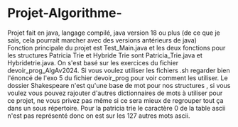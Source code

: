 # Projet-Algorithme-
Projet fait en java, langage compilé, java version 18 ou plus (de ce que je sais, cela pourrait marcher avec des versions antérieurs de java)  
Fonction principale du projet est Test_Main.java et les deux fonctions pour les structures Patricia Trie et Hybride Trie sont Patricia_Trie.java et Hybridetrie.java.
On s'est basé sur les exercices du fichier devoir_prog_AlgAv2024.
Si vous voulez utiliser les fichiers .sh regarder bien l'énoncé de l'exo 5 du fichier devoir_prog pour voir comment les utiliser. 
Le dossier Shakespeare n'est qu'une base de mot pour nos structures , si vous voulez vous pouvez rajouter d'autres dictionnaires de mots à utiliser pour ce projet, ne vous privez pas même si ce sera mieux de regrouper tout ça dans un sous répertoire.
Pour la patricia trie le caractère 0 de la table ascii n'est pas représenté donc on est sur les 127 autres mots ascii.

